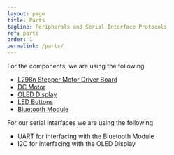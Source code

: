 ```yaml
---
layout: page
title: Parts
tagline: Peripherals and Serial Interface Protocols
ref: parts
order: 1
permalink: /parts/
---
```


For the components, we are using the following:

 - [L298n Stepper Motor Driver Board](https://smile.amazon.com/gp/product/B085XSLKFQ/ref=ppx_yo_dt_b_asin_title_o00_s00?ie=UTF8&psc=1)
 - [DC Motor](https://smile.amazon.com/gp/product/B07Q44YYKG/ref=ppx_yo_dt_b_asin_title_o02_s00?ie=UTF8&psc=1)
 - [OLED Display](https://smile.amazon.com/gp/product/B08N4BZFF1/ref=ppx_yo_dt_b_asin_title_o02_s00?ie=UTF8&psc=1)
 - [LED Buttons](https://smile.amazon.com/gp/product/B01N11BDX9/ref=ppx_yo_dt_b_asin_title_o03_s00?ie=UTF8&psc=1)
 - [Bluetooth Module](https://smile.amazon.com/DSD-TECH-HC-05-Pass-through-Communication/dp/B01G9KSAF6/)

For our serial interfaces we are using the following
 - UART for interfacing with the Bluetooth Module
 - I2C for interfacing with the OLED Display
 